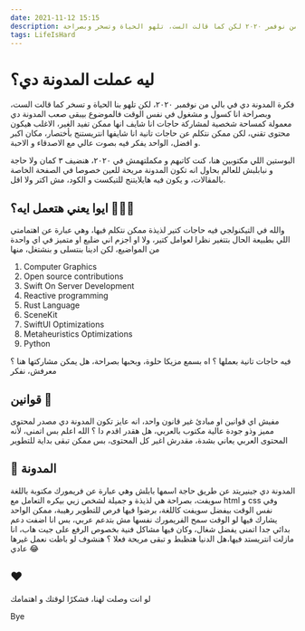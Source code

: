 ```yaml
---
date: 2021-11-12 15:15
description: لماذا نحن هنا ؟ هعمل ايه هنا ؟ فكرة المدونة دي في بالي من نوفمر ٢٠٢٠ لكن كما قالت الست، تلهو الحياة وتسخر وبصراحة..
tags: LifeIsHard
---
```

# ليه عملت المدونة دي؟

فكرة المدونة دي في بالي من نوفمبر ٢٠٢٠، لكن تلهو بنا الحياة و تسخر كما قالت الست، وبصراحة انا كسول و مشغول في نفس الوقت فالموضوع بيبقى صعب 
المدونة دي معمولة كمساحة شخصية لمشاركة حاجات انا شايف انها ممكن تفيد الغير، الاغلب هيكون محتوى تقني، لكن ممكن نتكلم عن حاجات تانية انا شايفها انتريستنج
بأختصار، مكان اكبر و افضل، الواحد يفكر فيه بصوت عالي مع الاصدقاء و الاحبة.

البوستين اللي مكتوبين هنا، كنت كاتبهم و مكملتهمش في ٢٠٢٠، هنضيف ٣ كمان ولا حاجة و نبابلبش للعالم
بحاول انه تكون المدونة مريحة للعين خصوصا في الصفحة الخاصة بالمقالات، و يكون فيه هايلايتنج للتيكست و الكود، مش اكتر ولا اقل. 

## ايوا يعني هتعمل ايه؟ 🚶🏻‍♂️
والله في التيكنولجي فيه حاجات كتير لذيذة ممكن نتكلم فيها، وهي عبارة عن اهتمامتي اللي بطبيعة الحال بتتغير نظرا لعوامل كتير، ولا 
او اجزم اني ضليع او متميز في اي واحدة من المواضيع، لكن ادينا بنتسلى و بنشتغل، منها

<ol>
<li>Computer Graphics</li>
<li>Open source contributions</li>
<li>Swift On Server Development</li>
<li>Reactive programming</li>
<li>Rust Language</li>
<li>SceneKit</li>
<li>SwiftUI Optimizations</li>
<li>Metaheuristics Optimizations</li>
<li>Python</li>
</ol>


فيه حاجات تانية بعملها ؟ اه بسمع مزيكا حلوة، وبحبها بصراحة، هل يمكن مشاركتها هنا ؟ معرفش، نفكر

## قوانين 🎯
مفيش اي قوانين او مبادئ غير قانون واحد، انه عايز تكون المدونة دي مصدر لمحتوى مميز وذو جودة عالية مكتوب بالعربي، هل هقدر اقدم دا ؟ الله اعلم 
بس اتمنى، لأنه المحتوى العربي يعاني بشدة، مقدرش اغير كل المحتوى، بس ممكن تبقى بداية للتطوير


## 📰 المدونة  
المدونة دي جينيريتد عن طريق حاجة اسمها بابلش وهي عبارة عن فريمورك مكتوبة باللغة سويفت، بصراحة هي لذيذة و جميلة لشخص
زيي بيكره التعامل مع html و css وفي نفس الوقت بيفضل سويفت كاللغة، برضوا فيها فرص للتطوير رهيبة، ممكن الواحد يشارك فيها لو الوقت سمح 
الفريمورك نفسها مش بتدعم عربي، بس انا اضفت دعم بدائي جدا اتمنى يفضل شغال، وكان فيها مشاكل فنية بخصوص الرفع على جيت هاب، انا مازلت انتريستد فيها،هل الدنيا هتظبط و تبقى مريحة فعلا ؟ هنشوف لو باظت نعمل غيرها عادي 😂


## ❤️
لو انت وصلت لهنا، فشكرًا لوقتك و اهتمامك

Bye
